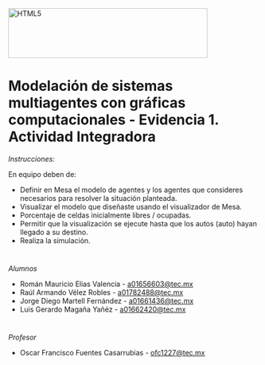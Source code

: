 <img src="https://egresados.exatec.tec.mx/hubfs/Logo%2080%20años%20web%20qs.png" alt="HTML5" style="width:400px;height:100px">

# Modelación de sistemas multiagentes con gráficas computacionales - Evidencia 1. Actividad Integradora


*Instrucciones:*

En equipo deben de:

<ul>
  <li>Definir en Mesa el modelo de agentes y los agentes que consideres necesarios para resolver la situación planteada.</li>
  <li>Visualizar el modelo que diseñaste usando el visualizador de Mesa.</li>
  <li>Porcentaje de celdas inicialmente libres / ocupadas.</li>
  <li>Permitir que la visualización se ejecute hasta que los autos (auto) hayan llegado a su destino.</li>
  <li>Realiza la simulación.</li>
</ul>

#
*Alumnos*
<ul>
  <li>Román Mauricio Elias Valencia - <a href="mailto:a01656603@tec.mx">a01656603@tec.mx</a></li>
  <li>Raúl Armando Vélez Robles - <a href="mailto:a01782488@tec.mx">a01782488@tec.mx</a></li>
  <li>Jorge Diego Martell Fernández - <a href="mailto:a01661436@tec.mx">a01661436@tec.mx</a></li>
  <li>Luis Gerardo Magaña Yañéz - <a href="mailto:a01662420@tec.mx">a01662420@tec.mx</a></li>
</ul>

#
*Profesor*
<ul>
  <li>Oscar Francisco Fuentes Casarrubias - <a href="mailto:ofc1227@tec.mx">ofc1227@tec.mx</a></li>
</ul>
